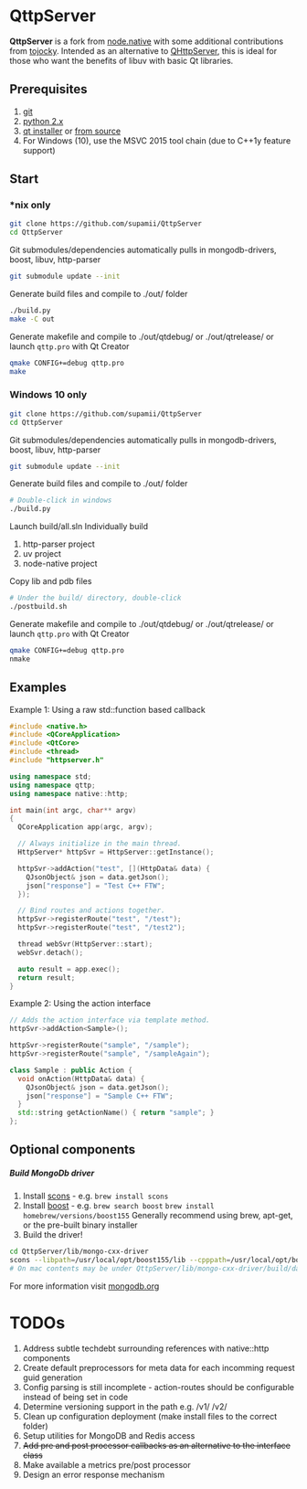 # QttpServer

<b>QttpServer</b> is a fork from [node.native](https://github.com/d5/node.native) with some additional contributions from [tojocky](https://github.com/tojocky/node.native).  Intended as an alternative to [QHttpServer](https://github.com/nikhilm/qhttpserver), this is ideal for those who want the benefits of libuv with basic Qt libraries.

## Prerequisites

1. [git](http://git-scm.com/)
2. [python 2.x](https://www.python.org/)
3. [qt installer](http://www.qt.io/download/) or [from source](http://doc.qt.io/qt-5/linux-building.html)
4. For Windows (10), use the MSVC 2015 tool chain (due to C++1y feature support)

## Start 

### *nix only

```bash
git clone https://github.com/supamii/QttpServer
cd QttpServer
```

Git submodules/dependencies automatically pulls in mongodb-drivers, boost, libuv, http-parser
```bash
git submodule update --init
```

Generate build files and compile to ./out/ folder
```bash
./build.py
make -C out
```

Generate makefile and compile to ./out/qtdebug/ or ./out/qtrelease/ or launch `qttp.pro` with Qt Creator
```bash
qmake CONFIG+=debug qttp.pro
make
```

### Windows 10 only

```bash
git clone https://github.com/supamii/QttpServer
cd QttpServer
```

Git submodules/dependencies automatically pulls in mongodb-drivers, boost, libuv, http-parser
```bash
git submodule update --init
```

Generate build files and compile to ./out/ folder
```bash
# Double-click in windows
./build.py
```

Launch build/all.sln
Individually build 
1. http-parser project
2. uv project
3. node-native project

Copy lib and pdb files
```bash
# Under the build/ directory, double-click
./postbuild.sh
```

Generate makefile and compile to ./out/qtdebug/ or ./out/qtrelease/ or launch `qttp.pro` with Qt Creator
```bash
qmake CONFIG+=debug qttp.pro
nmake
```

## Examples

Example 1: Using a raw std::function based callback
```c++
#include <native.h>
#include <QCoreApplication>
#include <QtCore>
#include <thread>
#include "httpserver.h"

using namespace std;
using namespace qttp;
using namespace native::http;

int main(int argc, char** argv)
{
  QCoreApplication app(argc, argv);

  // Always initialize in the main thread.
  HttpServer* httpSvr = HttpServer::getInstance();

  httpSvr->addAction("test", [](HttpData& data) {
    QJsonObject& json = data.getJson();
    json["response"] = "Test C++ FTW";
  });

  // Bind routes and actions together.
  httpSvr->registerRoute("test", "/test");
  httpSvr->registerRoute("test", "/test2");

  thread webSvr(HttpServer::start);
  webSvr.detach();

  auto result = app.exec();
  return result;
}
```

Example 2: Using the action interface
```c++
// Adds the action interface via template method.
httpSvr->addAction<Sample>();

httpSvr->registerRoute("sample", "/sample");
httpSvr->registerRoute("sample", "/sampleAgain");

class Sample : public Action {
  void onAction(HttpData& data) {
    QJsonObject& json = data.getJson();
    json["response"] = "Sample C++ FTW";
  }
  std::string getActionName() { return "sample"; }
};
```

## Optional components
##### Build MongoDb driver

1. Install [scons](http://www.scons.org/) - e.g. `brew install scons`
2. Install [boost](https://github.com/mongodb/mongo-cxx-driver/wiki/Download-and-Compile-the-Legacy-Driver) - e.g. `brew search boost`  `brew install homebrew/versions/boost155` Generally recommend using brew, apt-get, or the pre-built binary installer
3. Build the driver!
```bash
cd QttpServer/lib/mongo-cxx-driver
scons --libpath=/usr/local/opt/boost155/lib --cpppath=/usr/local/opt/boost155/include
# On mac contents may be under QttpServer/lib/mongo-cxx-driver/build/darwin/normal
```

For more information visit [mongodb.org](https://docs.mongodb.org/getting-started/cpp/client/)

# TODOs

1. Address subtle techdebt surrounding references with native::http components
2. Create default preprocessors for meta data for each incomming request guid generation
3. Config parsing is still incomplete - action-routes should be configurable instead of being set in code
4. Determine versioning support in the path e.g. /v1/ /v2/
5. Clean up configuration deployment (make install files to the correct folder)
6. Setup utilities for MongoDB and Redis access
7. ~~Add pre and post processor callbacks as an alternative to the interface class~~
8. Make available a metrics pre/post processor
9. Design an error response mechanism

